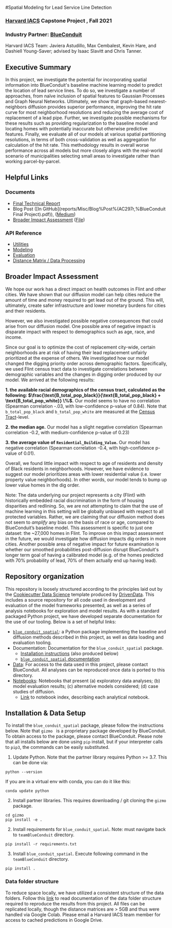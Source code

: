 #Spatial Modeling for Lead Service Line Detection

###  [Harvard IACS](https://iacs.seas.harvard.edu/) Capstone Project , Fall 2021

### Industry Partner: [BlueConduit](https://www.blueconduit.com/)

Harvard IACS Team: Javiera Astudillo, Max Cembalest, Kevin Hare, and Dashiell Young-Saver; advised by Isaac Slavitt and Chris Tanner.

## Executive Summary

In this project, we investigate the potential for incorporating spatial information into BlueConduit's baseline machine learning model to predict the location of lead service lines. To do so, we investigate a number of approaches, from naïve inclusion of spatial features to Gaussian Processes and Graph Neural Networks. Ultimately, we show that graph-based nearest-neighbors diffusion provides superior performance, improving the hit rate curve for most neighborhood resolutions and reducing the average cost of replacement of a lead pipe. Further, we investigate possible mechanisms for these results such as providing regularization to the baseline model and locating homes with potentially inaccurate but otherwise predictive features. Finally, we evaluate all of our models at various spatial partitioning resolutions, in terms of both cross-validation as well as aggregation for calculation of the hit rate. This methodology results in overall worse performance across all models but more closely aligns with the real-world scenario of municipalities selecting small areas to investigate rather than working parcel-by-parcel.

## Helpful Links
### Documents
- [Final Technical Report](reports/Technical%Reports/2021.12.15%Harvard-BlueConduit%Technical%Report.pdf)
- Blog Post ([In GitHub](reports/Misc/Blog%Post%(AC297r,%BlueConduit Final Project).pdf)), ([Medium](https://medium.com/@youngsaver/using-spatial-information-to-detect-lead-pipes-73a1e68d5643))
- [Broader Impact Assessment](#Broader-Impact-Assessment) ([File](docs/broader_impact_assessment.md))
### API Reference
- [Utilities](docs/bcs/utilities.md#API-Reference)
- [Modeling](docs/bcs/modeling.md)
- [Evaluation](docs/bcs/evaluation.md#API-Reference)
- [Distance Matrix / Data Processing](docs/bcs/distance_matrix.md#API-Reference)

## Broader Impact Assessment
We hope our work has a direct impact on health outcomes in Flint and other cities. We have shown that our diffusion model can help cities reduce the amount of time and money required to get lead out of the ground. This will, ultimately, create safer infrastructure and lower monetary burdens for cities and their residents.

However, we also investigated possible negative consequences that could arise from our diffusion model. One possible area of negative impact is disparate impact with respect to demographics such as age, race, and income.

Since our goal is to optimize the cost of replacement city-wide, certain neighborhoods are at risk of having their lead replacement unfairly prioritized at the expense of others. We investigated how our model changed the digging priority order across demographic factors. Specifically, we used Flint census tract data to investigate correlations between demographic variables and the changes in digging order produced by our model. We arrived at the following results:

**1. the available racial demographics of the census tract, calculated as the following: $\frac{\text{B_total_pop_black}}{\text{B_total_pop_black} + \text{B_total_pop_white}} \%$.** Our model seems to have no correlation (Spearman correlation -.03, with low-confidence p-value of 0.84). Note that `b_total_pop_black` and `b_total_pop_white` are measured at the [Census Tract](https://www2.census.gov/geo/pdfs/education/CensusTracts.pdf)-level.

**2.  the median age.** Our model has a slight negative correlation (Spearman correlation -0.2, with medium-confidence p-value of 0.23)

**3. the average value of** **`Residential_Building_Value`.** Our model has negative correlation (Spearman correlation -0.4, with high-confidence p-value of 0.01).

Overall, we found little impact with respect to age of residents and density of Black residents in neighborhoods. However, we have evidence to suggest our model prioritizes areas with lower residential value (i.e. lower property value neighborhoods). In other words, our model tends to bump up lower value homes in the dig order.

Note: The data underlying our project represents a city (Flint) with historically embedded racial discrimination in the form of housing disparities and redlining. So, we are not attempting to claim that the use of machine learning in this setting will be globally unbiased with respect to all protected variables. Rather, we are claiming that our diffusion method does not seem to *amplify* any bias on the basis of race or age, compared to BlueConduit’s baseline model. This assessment is specific to just one dataset: the ~27,000 homes in Flint. To improve on this impact assessment in the future, we would investigate how diffusion impacts dig orders in more cities. Another possible area of negative impact for future examination is whether our smoothed probabilities post-diffusion disrupt BlueConduit's longer term goal of having a calibrated model (e.g. of the homes predicted with 70% probability of lead, 70% of them actually end up having lead).

## Repository organization

This repository is loosely structured according to the principles laid out by the [Cookiecutter Data Science](https://drivendata.github.io/cookiecutter-data-science/) template produced by [DrivenData](https://www.drivendata.org/). This includes a source repository for all code used in development and evaluation of the model frameworks presented, as well as a series of analysis notebooks for exploration and model results. As with a standard packaged Python project, we have developed separate documentation for the use of our tooling. Below is a set of helpful links:

- [`blue_conduit_spatial`](/blue_conduit_spatial): a Python package implementing the baseline and diffusion methods described in this project, as well as data loading and evaluation tooling.
- Documentation: Documentation for the `blue_conduit_spatial` package.
  - [Installation instructions](docs/installation.md) (also produced below)
  - [`blue_conduit_spatial` documentation](docs/blue_conduit_spatial.md)
- [Data](/data): For access to the data used in this project, please contact BlueConduit. All analyses can be reproduced once data is ported to this directory.
- [Notebooks](/notebooks): Notebooks that present (a) exploratory data analyses; (b) model evaluation results; (c) alternative models considered; (d) case studies of diffusion.
  - [Link](notebooks/README.md) to notebook index, describing each analytical notebook.

## Installation & Data Setup
To install the `blue_conduit_spatial` package, please follow the instructions below. Note that `gizmo ` is a proprietary package developed by BlueConduit. To obtain access to the package, please contact BlueConduit. Please note that all installs below are done using `pip` install, but if your interpreter calls to `pip3`, the commands can be easily substituted.

1. Update Python. Note that the partner library requires Python >= 3.7. This can be done via:

```shell
python --version
```

If you are in a virtual env with conda, you can do it like this:

```shell
conda update python
```

2. Install partner libraries. This requires downloading / git cloning the `gizmo` package.

```shell
cd gizmo
pip install -e .
```

2. Install requirements for `blue_conduit_spatial`. Note: must navigate back to `teamBlueConduit` directory.

```shell
pip install -r requirements.txt
```

3. Install `blue_conduit_spatial`. Execute following command in the `teamBlueConduit` directory.

```shell
pip install .
```

### Data folder structure

To reduce space locally, we have utilized a consistent structure of the data folders. Follow this [link](/data/README.md) to read documentation of the data folder structure required to reproduce the results from this project. All files can be replicated locally, though the distance matrices are > 5GB and thus were handled via Google Colab. Please email a Harvard IACS team member for access to cached predictions in Google Drive.
